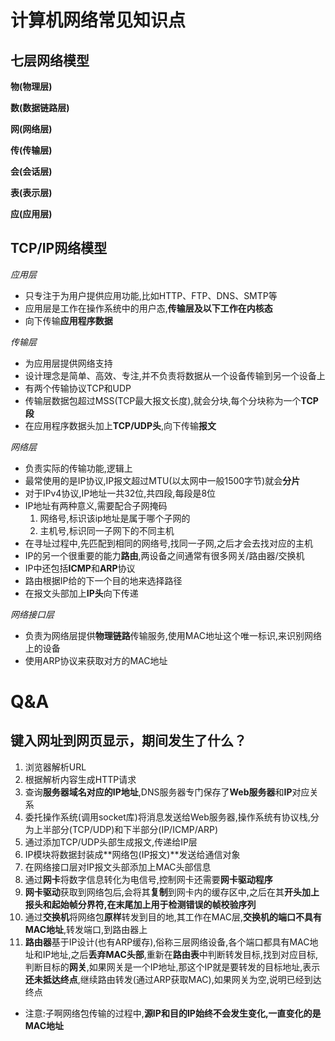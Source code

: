 # 计算机网络常见知识点

## 七层网络模型
**物(物理层)**

**数(数据链路层)**

**网(网络层)**

**传(传输层)**

**会(会话层)**

**表(表示层)**

**应(应用层)**

## TCP/IP网络模型

*应用层*
- 只专注于为用户提供应用功能,比如HTTP、FTP、DNS、SMTP等
- 应用层是工作在操作系统中的用户态,**传输层及以下工作在内核态**
- 向下传输**应用程序数据**

*传输层*
- 为应用层提供网络支持
- 设计理念是简单、高效、专注,并不负责将数据从一个设备传输到另一个设备上
- 有两个传输协议TCP和UDP
- 传输层数据包超过MSS(TCP最大报文长度),就会分块,每个分块称为一个**TCP段**
- 在应用程序数据头加上**TCP/UDP头**,向下传输**报文**

*网络层*
- 负责实际的传输功能,逻辑上
- 最常使用的是IP协议,IP报文超过MTU(以太网中一般1500字节)就会**分片**
- 对于IPv4协议,IP地址一共32位,共四段,每段是8位
- IP地址有两种意义,需要配合子网掩码
    1. 网络号,标识该ip地址是属于哪个子网的
    2. 主机号,标识同一子网下的不同主机
- 在寻址过程中,先匹配到相同的网络号,找同一子网,之后才会去找对应的主机
- IP的另一个很重要的能力**路由**,两设备之间通常有很多网关/路由器/交换机
- IP中还包括**ICMP**和**ARP**协议
- 路由根据IP给的下一个目的地来选择路径
- 在报文头部加上**IP头**向下传递

*网络接口层*
- 负责为网络层提供**物理链路**传输服务,使用MAC地址这个唯一标识,来识别网络上的设备
- 使用ARP协议来获取对方的MAC地址

# Q&A
## 键入网址到网页显示，期间发生了什么？
1. 浏览器解析URL
2. 根据解析内容生成HTTP请求
3. 查询**服务器域名对应的IP地址**,DNS服务器专门保存了**Web服务器**和**IP**对应关系
4. 委托操作系统(调用socket库)将消息发送给Web服务器,操作系统有协议栈,分为上半部分(TCP/UDP)和下半部分(IP/ICMP/ARP)
5. 通过添加TCP/UDP头部生成报文,传递给IP层
6. IP模块将数据封装成**网络包(IP报文)**发送给通信对象
7. 在网络接口层对IP报文头部添加上MAC头部信息
8. 通过**网卡**将数字信息转化为电信号,控制网卡还需要**网卡驱动程序**
9. **网卡驱动**获取到网络包后,会将其**复制**到网卡内的缓存区中,之后在其**开头加上报头和起始帧分界符,在末尾加上用于检测错误的帧校验序列**
10. 通过**交换机**将网络包**原样**转发到目的地,其工作在MAC层,**交换机的端口不具有MAC地址**,转发端口,到路由器上
11. **路由器**基于IP设计(也有ARP缓存),俗称三层网络设备,各个端口都具有MAC地址和IP地址,之后**丢弃MAC头部**,重新在**路由表**中判断转发目标,找到对应目标,判断目标的**网关**,如果网关是一个IP地址,那这个IP就是要转发的目标地址,表示**还未抵达终点**,继续路由转发(通过ARP获取MAC),如果网关为空,说明已经到达终点
- 注意:子啊网络包传输的过程中,**源IP和目的IP始终不会发生变化,一直变化的是MAC地址**

